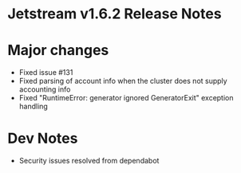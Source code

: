 # Jetstream v1.6.2 Release Notes

# Major changes

- Fixed issue #131
- Fixed parsing of account info when the cluster does not supply accounting info
- Fixed "RuntimeError: generator ignored GeneratorExit" exception handling

# Dev Notes

- Security issues resolved from dependabot
